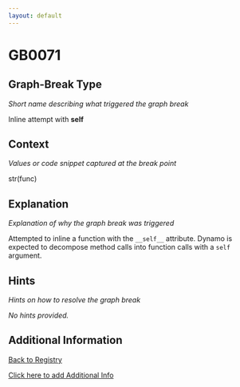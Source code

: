 ```yaml
---
layout: default
---
```

# GB0071

## Graph-Break Type
*Short name describing what triggered the graph break*

Inline attempt with __self__

## Context
*Values or code snippet captured at the break point*

str(func)

## Explanation
*Explanation of why the graph break was triggered*

Attempted to inline a function with the `__self__` attribute. Dynamo is expected to decompose method calls into function calls with a `self` argument.

## Hints
*Hints on how to resolve the graph break*

*No hints provided.*


## Additional Information

<!-- ADDITIONAL INFORMATION START - Add custom information below this line -->

<!-- ADDITIONAL INFORMATION END -->

[Back to Registry](../index.html)

[Click here to add Additional Info](https://github.com/pytorch-labs/compile-graph-break-site/edit/main/docs/gb/gb0071.md)
